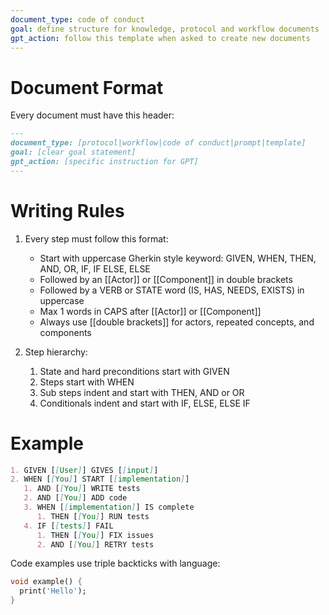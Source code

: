 ```yaml
---
document_type: code of conduct
goal: define structure for knowledge, protocol and workflow documents
gpt_action: follow this template when asked to create new documents
---
```


# Document Format

Every document must have this header:
```markdown
---
document_type: [protocol|workflow|code of conduct|prompt|template]
goal: [clear goal statement]
gpt_action: [specific instruction for GPT]
---
```

# Writing Rules

1. Every step must follow this format:
   - Start with uppercase Gherkin style keyword: GIVEN, WHEN, THEN, AND, OR, IF, IF ELSE, ELSE
   - Followed by an [[Actor]] or [[Component]] in double brackets
   - Followed by a VERB or STATE word (IS, HAS, NEEDS, EXISTS) in uppercase
   - Max 1 words in CAPS after [[Actor]] or [[Component]]
   - Always use [[double brackets]] for actors, repeated concepts, and components

2. Step hierarchy:
   1. State and hard preconditions start with GIVEN
   2. Steps start with WHEN
   3. Sub steps indent and start with THEN, AND or OR
   4. Conditionals indent and start with IF, ELSE, ELSE IF

# Example

```markdown
1. GIVEN [[User]] GIVES [[input]]
2. WHEN [[You]] START [[implementation]]
   1. AND [[You]] WRITE tests
   2. AND [[You]] ADD code
   3. WHEN [[implementation]] IS complete
      1. THEN [[You]] RUN tests
   4. IF [[tests]] FAIL
      1. THEN [[You]] FIX issues
      2. AND [[You]] RETRY tests
```

Code examples use triple backticks with language:
```dart
void example() {
  print('Hello');
}
```
